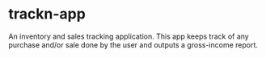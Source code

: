 # trackn-app
An inventory and sales tracking application. This app keeps track of any purchase and/or sale done by the user and outputs a gross-income report.
